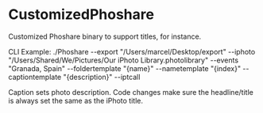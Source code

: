 CustomizedPhoshare
==================

Customized Phoshare binary to support titles, for instance.

CLI Example:
./Phoshare --export "/Users/marcel/Desktop/export" --iphoto "/Users/Shared/We/Pictures/Our iPhoto Library.photolibrary" --events "Granada, Spain" --foldertemplate "{name}" --nametemplate "{index}" --captiontemplate "{description}" --iptcall

Caption sets photo description. Code changes make sure the headline/title is always set the same as the iPhoto title.
